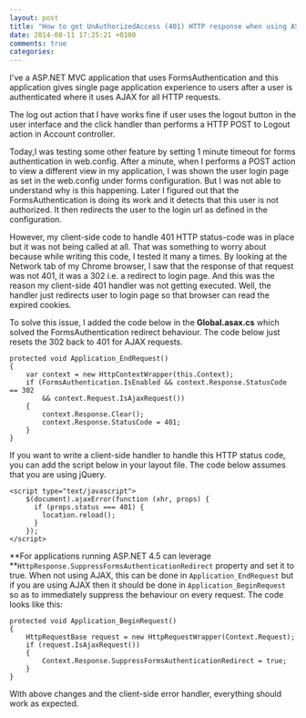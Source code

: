 ```yaml
---
layout: post
title: "How to get UnAuthorizedAccess (401) HTTP response when using ASP.NET Forms Authentication and AJAX?"
date: 2014-08-11 17:25:21 +0100
comments: true
categories: 
---
```


I've a ASP.NET MVC application that uses FormsAuthentication and this application gives single page application experience to users after a user is authenticated where it uses AJAX for all HTTP requests. 

The log out action that I have works fine if user uses the logout button in the user interface and the click handler than performs a HTTP POST to Logout action in Account controller.

Today,I was testing some other feature by setting 1 minute timeout for forms authentication in web.config. After a minute, when I performs a POST action to view a different view in my application, I was shown the user login page as set in the web.config under forms configuration. But I was not able to understand why is this happening. Later I figured out that the FormsAuthentication is doing its work and it detects that this user is not authorized. It then redirects the user to the login url as defined in the configuration.

<!-- more -->

However, my client-side code to handle 401 HTTP status-code was in place but it was not being called at all. That was something to worry about because while writing this code, I tested it many a times. By looking at the Network tab of my Chrome browser, I saw that the response of that request was not 401, it was a 302 i.e. a redirect to login page. And this was the reason my client-side 401 handler was not getting executed. Well, the handler just redirects user to login page so that browser can read the expired cookies.

To solve this issue, I added the code below in the **Global.asax.cs** which solved the FormsAuthentication redirect behaviour. The code below just resets the 302 back to 401 for AJAX requests.

```
protected void Application_EndRequest()
{
    var context = new HttpContextWrapper(this.Context);
    if (FormsAuthentication.IsEnabled && context.Response.StatusCode == 302 
        && context.Request.IsAjaxRequest())
    {
        context.Response.Clear();
        context.Response.StatusCode = 401;
    }
}
```

If you want to write a client-side handler to handle this HTTP status code, you can add the script below in your layout file. The code below assumes that you are using jQuery.

```
<script type="text/javascript">
    $(document).ajaxError(function (xhr, props) {
      if (props.status === 401) {
        location.reload();
      }
    });
</script>
```

**For applications running ASP.NET 4.5 can leverage **`HttpResponse.SuppressFormsAuthenticationRedirect` property and set it to true. When not using AJAX, this can be done in `Application_EndRequest` but if you are using AJAX then it should be done in `Application_BeginRequest` so as to immediately suppress the behaviour on every request. The code looks like this:

```
protected void Application_BeginRequest()
{
    HttpRequestBase request = new HttpRequestWrapper(Context.Request);
    if (request.IsAjaxRequest())
    {
        Context.Response.SuppressFormsAuthenticationRedirect = true;
    }
}
```

With above changes and the client-side error handler, everything should work as expected.



